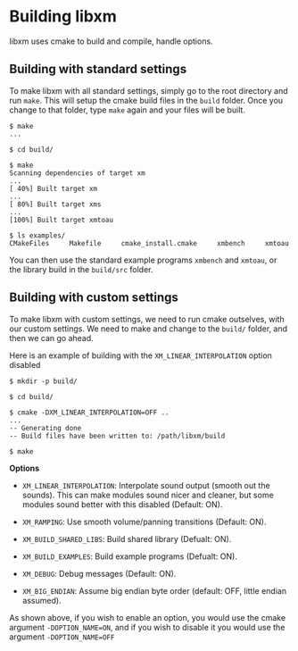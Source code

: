 Building libxm
==============
libxm uses cmake to build and compile, handle options.

Building with standard settings
-------------------------------
To make libxm with all standard settings, simply go to the root directory and run ``make``. This will setup the cmake build files in the ``build`` folder. Once you change to that folder, type ``make`` again and your files will be built.

```
$ make
...

$ cd build/

$ make
Scanning dependencies of target xm
...
[ 40%] Built target xm
...
[ 80%] Built target xms
...
[100%] Built target xmtoau

$ ls examples/
CMakeFiles     Makefile     cmake_install.cmake     xmbench     xmtoau
```

You can then use the standard example programs ``xmbench`` and ``xmtoau``, or the library build in the ``build/src`` folder.

Building with custom settings
-----------------------------
To make libxm with custom settings, we need to run cmake outselves, with our custom settings. We need to make and change to the ``build/`` folder, and then we can go ahead.

Here is an example of building with the ``XM_LINEAR_INTERPOLATION`` option disabled

```
$ mkdir -p build/

$ cd build/

$ cmake -DXM_LINEAR_INTERPOLATION=OFF ..
...
-- Generating done
-- Build files have been written to: /path/libxm/build

$ make
```

**Options**

* ``XM_LINEAR_INTERPOLATION``: Interpolate sound output (smooth out the sounds). This can make modules sound nicer and cleaner, but some modules sound better with this disabled (Default: ON).
* ``XM_RAMPING``: Use smooth volume/panning transitions (Default: ON).

* ``XM_BUILD_SHARED_LIBS``: Build shared library (Defualt: ON).
* ``XM_BUILD_EXAMPLES``: Build example programs (Defualt: ON).

* ``XM_DEBUG``: Debug messages (Default: ON).
* ``XM_BIG_ENDIAN``: Assume big endian byte order (default: OFF, little endian assumed).

As shown above, if you wish to enable an option, you would use the cmake argument ``-DOPTION_NAME=ON``, and if you wish to disable it you would use the argument ``-DOPTION_NAME=OFF``
